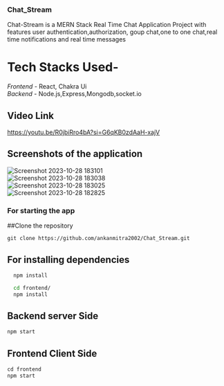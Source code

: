 ### Chat_Stream
Chat-Stream is a MERN Stack Real Time Chat Application Project with features user authentication,authorization, goup chat,one to one chat,real time notifications and real time messages
# Tech Stacks Used-
*Frontend* - React, Chakra Ui
<br>
*Backend* - Node.js,Express,Mongodb,socket.io
## Video Link
https://youtu.be/R0jbiRro4bA?si=G6qKB0zdAaH-xajV

## Screenshots of the application
![Screenshot 2023-10-28 183101](https://github.com/ankanmitra2002/Chat_Stream/assets/136356039/a1c07270-44f0-4520-b2d7-766349086164)
<br>
![Screenshot 2023-10-28 183038](https://github.com/ankanmitra2002/Chat_Stream/assets/136356039/980212d3-cdca-4288-a6e4-f28eac66fbd6)
<br>
![Screenshot 2023-10-28 183025](https://github.com/ankanmitra2002/Chat_Stream/assets/136356039/239d2431-1a78-40f4-ab1d-fed703b584b5)
<br>
![Screenshot 2023-10-28 182825](https://github.com/ankanmitra2002/Chat_Stream/assets/136356039/ec8faec4-771c-4e8a-a587-72ddbbd53e73)
<br>

### For starting the app 

##Clone the repository
```git
git clone https://github.com/ankanmitra2002/Chat_Stream.git
```
## For installing dependencies
```bash
  npm install
```
```bash
  cd frontend/
  npm install
```
## Backend server Side
```javascript
npm start
```

## Frontend Client Side 
```javascript
cd frontend
npm start
```
